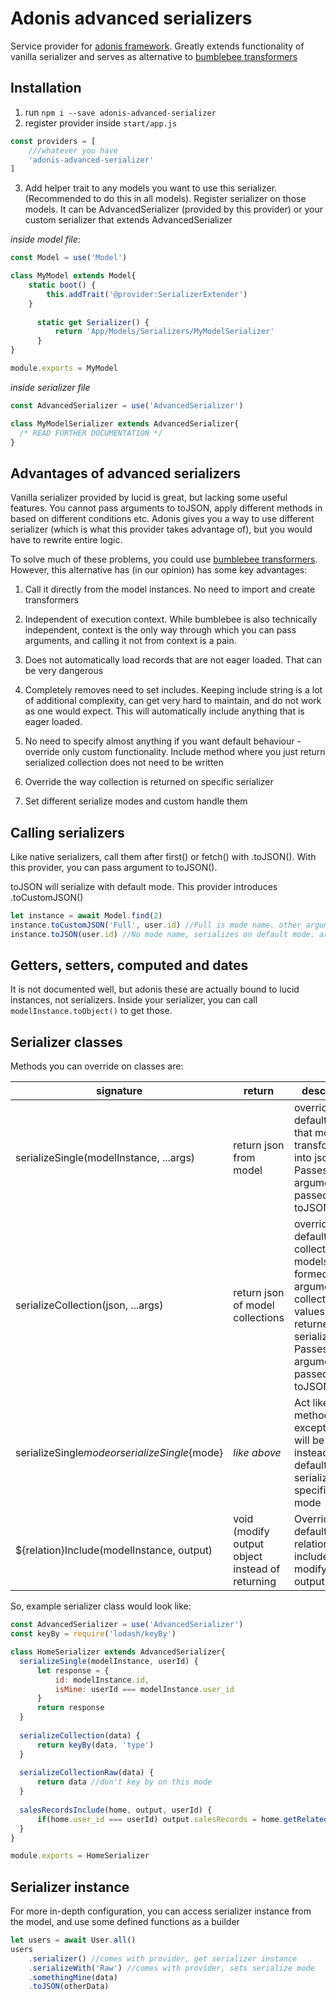 # Adonis advanced serializers

Service provider for [adonis framework](https://adonisjs.com/). Greatly extends functionality of vanilla serializer and serves as alternative to [bumblebee transformers](git@github.com:rhwilr/adonis-bumblebee.git)

## Installation

1. run `npm i --save adonis-advanced-serializer`
2. register provider inside `start/app.js`

```javascript
const providers = [
    ///whatever you have
    'adonis-advanced-serializer'
]
```

3. Add helper trait to any models you want to use this serializer. (Recommended to do this in all models).  Register serializer on those models. It can be AdvancedSerializer (provided by this provider) or your custom serializer that extends AdvancedSerializer

*inside model file*:
```javascript
const Model = use('Model')

class MyModel extends Model{
    static boot() {
        this.addTrait('@provider:SerializerExtender')
    }
    
      static get Serializer() {
          return 'App/Models/Serializers/MyModelSerializer'
      }
}

module.exports = MyModel
```

*inside serializer file*
```javascript
const AdvancedSerializer = use('AdvancedSerializer')

class MyModelSerializer extends AdvancedSerializer{
  /* READ FURTHER DOCUMENTATION */
}
```

## Advantages of advanced serializers

Vanilla serializer provided by lucid is great, but lacking some useful features. You cannot pass arguments to toJSON, apply different methods in based on different conditions etc. Adonis gives you a way to use different serializer (which is what this provider takes advantage of), but you would have to rewrite entire logic.

To solve much of these problems, you could use [bumblebee transformers](git@github.com:rhwilr/adonis-bumblebee.git). However, this alternative has (in our opinion) has some key advantages:

1. Call it directly from the model instances. No need to import and create transformers

1. Independent of execution context. While bumblebee is also technically independent, context is the only way through which you can pass arguments, and calling it not from context is a pain.

1. Does not automatically load records that are not eager loaded. That can be very dangerous

1. Completely removes need to set includes. Keeping include string is a lot of additional complexity, can get very hard to maintain, and do not work as one would expect. This will automatically include anything that is eager loaded.

1. No need to specify almost anything if you want default behaviour - override only custom functionality. Include method where you just return serialized collection does not need to be written

1. Override the way collection is returned on specific serializer

1. Set different serialize modes and custom handle them

## Calling serializers

Like native serializers, call them after first() or fetch() with .toJSON(). With this provider, you can pass argument to toJSON().

toJSON will serialize with default mode. This provider introduces .toCustomJSON() 

```javascript
let instance = await Model.find(2)
instance.toCustomJSON('Full', user.id) //Full is mode name. other arguments are can be whatever
instance.toJSON(user.id) //No mode name, serializes on default mode. arguments can be whatever
```

## Getters, setters, computed and dates

It is not documented well, but adonis these are actually bound to lucid instances, not serializers. Inside your serializer, you can call `modelInstance.toObject()` to get those.

## Serializer classes

Methods you can override on classes are:

| signature | return | description |
| --------- | ------ | ----------- |
| serializeSingle(modelInstance, ...args) | return json from model | override default way that model is transformed into json. Passes any arguments you passed to toJSON |
| serializeCollection(json, ...args) | return json of model collections | override default way collection of models is formed. First argument collection of values returned by serializeSingle. Passes any arguments you passed to toJSON |
| serializeSingle${mode} or serializeSingle${mode} | *like above* | Act like above methods, except they will be called instead of default if serializing with specified mode |
| ${relation}Include(modelInstance, output) | void (modify output object instead of returning | Override default way relation is included by modifying output object. |

So, example serializer class would look like: 

```javascript
const AdvancedSerializer = use('AdvancedSerializer')
const keyBy = require('lodash/keyBy')

class HomeSerializer extends AdvancedSerializer{
  serializeSingle(modelInstance, userId) {
      let response = {
          id: modelInstance.id,
          isMine: userId === modelInstance.user_id
      }
      return response
  }
  
  serializeCollection(data) {
      return keyBy(data, 'type')
  }
  
  serializeCollectionRaw(data) {
      return data //don't key by on this mode
  }
  
  salesRecordsInclude(home, output, userId) {
      if(home.user_id === userId) output.salesRecords = home.getRelated('salesRecords').toJSON()
  }
}

module.exports = HomeSerializer
```

## Serializer instance

For more in-depth configuration, you can access serializer instance from the model, and use some defined functions as a builder

```javascript
let users = await User.all()
users
    .serializer() //comes with provider, get serializer instance
    .serializeWith('Raw') //comes with provider, sets serialize mode
    .somethingMine(data)
    .toJSON(otherData)
```
